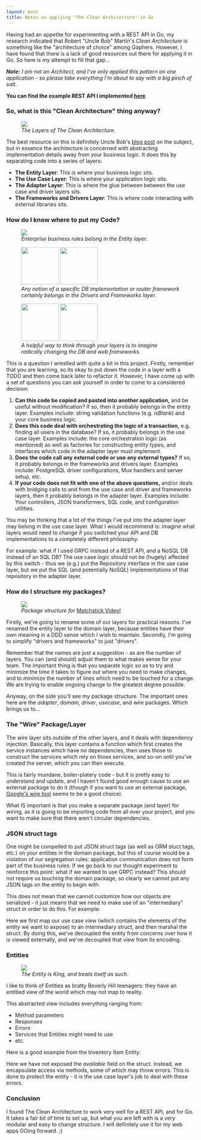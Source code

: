 ```yaml
---
layout: post
title: Notes on applying "The Clean Architecture" in Go
---
```

<section>
    <p>Having had an appetite for experimenting with a REST API in Go, my research indicated that Robert
    "Uncle Bob" Martin's <i>Clean Architecture</i> is something like the "architecture of choice" among Gophers.
    However, I have found that there is a lack of good resources out there for applying it in Go. So here is my
    attempt to fill that gap...</p>
</section>
<section>
    <p><i><b>Note:</b> I am not an Architect, and I've only applied this pattern on one application - so please take everything
    I'm about to say with a big pinch of salt.</i></p>
</section>

<section>
    <p><b>You can find the example REST API I implemented
    <a href="https://github.com/liampulles/matchstick-video">here</a></b></p>
</section>

<section>
    <hgroup>
        <h3>So, what is this "Clean Architecture" thing anyway?</h3>
    </hgroup>
        <aside>
        <figure>
            <img src="/images/clean-architecture-diagram.png">
            <figcaption><i>The Layers of The Clean Architecture.</i></figcaption>
        </figure>
    </aside>
    <aside>
        <p>The best resource on this is definitely Uncle Bob's
        <a href="https://blog.cleancoder.com/uncle-bob/2012/08/13/the-clean-architecture.html">blog post</a>
        on the subject, but in essence the architecture is concerned with abstracting implementation details
        away from your business logic. It does this by separating code into a series of layers:
        <ul>
            <li><b>The Entity Layer</b>: This is where your business logic sits.</li>
            <li><b>The Use Case Layer</b>: This is where your application logic sits.</li>
            <li><b>The Adapter Layer</b>: This is where the glue between between the use case and driver layers sits.</li>
            <li><b>The Frameworks and Drivers Layer</b>: This is where code interacting with external libraries sits.</li>
        </ul>
        </p>
    </aside>
</section>

<section>
    <hgroup>
        <h3>How do I know where to put my Code?</h3>
    </hgroup>
    <aside>
        <figure>
            <img src="/images/rules-of-the-game-vhs-front.jpg">
            <figcaption><i>Enterprise business rules belong in the Entity layer.</i></figcaption>
        </figure>
        <figure>
            <img src="/images/postgresql-icon.png" width="100" height="100">
            <img src="/images/gorilla-icon.jpeg" width="100" height="100">
            <figcaption><i>Any notion of a specific DB implementation or router framework certainly belongs in the Drivers and Frameworks layer.</i></figcaption>
        </figure>
        <figure>
            <img src="/images/mongodb-icon.png" width="100" height="100">
            <img src="/images/grpc-icon.png" width="100" height="100">
            <figcaption><i>A helpful way to think through your layers is to imagine radically changing the DB and web frameworks.</i></figcaption>
        </figure>
    </aside>
    <aside>
        <p>This is a question I wrestled with quite a bit in this project. Firstly, remember that you are learning,
        so its okay to put down the code in a layer with a TODO and then come back later to refactor it.
        However, I have come up with a set of questions you can ask yourself in order to come to a considered
        decision:
        <ol>
            <li><b>Can this code be copied and pasted into another application,</b> and be useful without modification? If so,
            then it probably belongs in the entity layer. Examples include: string validation functions (e.g. <i>isBlank</i>) and
            your core business logic.</li>
            <li><b>Does this code deal with orchestrating the logic of a transaction,</b> e.g. finding all users in the database?
            If so, it probably belongs in the use case layer. Examples include: the core orchestration logic (as mentioned) as
            well as factories for constructing entity types, and interfaces which code in the adapter layer must implement.</li>
            <li><b>Does the code call any external code or use any external types?</b> If so, it probably belongs in the
            frameworks and drivers layer. Examples include: PostgreSQL driver configurations, Mux handlers and server setup,
            etc.</li>
            <li><b>If your code does not fit with one of the above questions,</b> and/or deals with bridging calls to and from
            the use case and driver and frameworks layers, then it probably belongs in the adapter layer. Examples include:
            Your controllers, JSON transformers, SQL code, and configuration utilities.</li>
        </ol>
        </p>
        <p>You may be thinking that a lot of the things I've put into the adapter layer may belong in the use case layer.
        What I would recommend is: imagine what layers would need to change if you switched your API and DB implementations to a
        completely different philosophy.</p>
        <p>For example: what if I used GRPC instead of a REST API, and a NoSQL DB instead of an SQL
        DB? The use case logic should not be (hugely) affected by this switch - thus we (e.g.) put the Repository interface in
        the use case layer, but we put the SQL (and potentially NoSQL) implementations of that repository in the adapter layer.</p>
    </aside>
</section>

<section>
    <hgroup>
        <h3>How do I structure my packages?</h3>
    </hgroup>
    <aside>
        <figure>
            <img src="/images/matchstick-video-package-structure.png">
            <figcaption><i>Package structure for</i> <a href="https://github.com/liampulles/matchstick-video">Matchstick Video!</a></figcaption>
        </figure>
    </aside>
    <aside>
        <p>Firstly, we're going to rename some of our layers for practical reasons. I've renamed the entity layer to the domain
        layer, because entities have their own meaning in a DDD sense which I wish to maintain. Secondly, I'm going to simplify
        "drivers and frameworks" to just "drivers".</p>
        <p>Remember that the
        names are just a suggestion - as are the number of layers. You can (and should) adjust them to what makes sense for your
        team. The important thing is that you separate logic so as to try and minimize the time it takes to figure out where you
        need to make changes, and to minimize the number of lines which need to be touched for a change. We are trying to enable
        ongoing change to the greatest degree possible.</p>
        <p>Anyway, on the side you'll see my package structure. The important ones here are the <i>adapter</i>, <i>domain</i>,
        <i>driver</i>, <i>usecase</i>, and <i>wire</i> packages. Which brings us to...</p>
    </aside>
</section>

<section>
    <hgroup>
        <h3>The "Wire" Package/Layer</h3>
    </hgroup>
    <aside><p></p></aside>
    <aside>
        <p>The <i>wire</i> layer sits outside of the other layers, and it deals with dependency injection. Basically, this
        layer contains a function which first creates the service instances which have no dependencies, then uses those to construct
        the services which rely on those services, and so-on until you've created the server, which you can then execute.</p>
    </aside>
</section>
<section>
    <script src="https://gist-it.appspot.com/github/liampulles/matchstick-video/blob/master/pkg/wire/wire.go?slice=29:43&footer=minimal"></script>
</section>
<section>
    <aside><p></p></aside>
    <aside>
        <p>This is fairly mundane, boiler-platery code - but it is pretty easy to understand and update, and I haven't found good
        enough cause to use an external package to do it (though if you want to use an external package,
        <a href="https://github.com/google/wire"> Google's wire tool</a> seems to be a good choice).</p>
        <p>What IS important is that you make a separate package (and layer) for wiring, as it is going to be importing code from all
        over your project, and you want to make sure that there aren't circular dependencies.</p>
    </aside>
</section>

<section>
    <hgroup>
        <h3>JSON struct tags</h3>
    </hgroup>
    <aside><p></p></aside>
    <aside>
        <p>One might be compelled to put JSON struct tags (as well as ORM stuct tags, etc.) on your entities in the domain package,
        but this of course would be a violation of our segregation rules: application communication does not form part of the
        business rules. If we go back to our thought experiment to reinforce this point: what if we wanted to use GRPC instead? This should not require us
        touching the domain package, so clearly we cannot put any JSON tags on the entity to begin with.</p>
        <p>This does not mean that we cannot customize how our objects are serialized - it just means that we need to make use of an "intermediary" struct
        in order to do this. For example:</p>
    </aside>
</section>
<section>
    <script src="https://gist-it.appspot.com/github/liampulles/matchstick-video/blob/master/pkg/adapter/http/json/encoder.service.go?slice=39:49&footer=minimal"></script>
    <script src="https://gist-it.appspot.com/github/liampulles/matchstick-video/blob/master/pkg/adapter/http/json/encoder.service.go?slice=27:33&footer=minimal"></script>
    <script src="https://gist-it.appspot.com/github/liampulles/matchstick-video/blob/master/pkg/adapter/http/json/encoder.service.go?slice=65:73&footer=minimal"></script>
</section>
<section>
    <aside><p></p></aside>
    <aside>
        <p>Here we first map our use case view (which contains the elements of the entity we want to expose) to an
        intermediary struct, and then marshal the struct. By doing this, we've decoupled the entity from concerns over how
        it is viewed externally, and we've decoupled that view from its encoding.</p>
    </aside>
</section>

<section>
    <hgroup>
        <h3>Entities</h3>
    </hgroup>
    <aside>
        <figure>
            <img src="/images/my-super-sweet-16.jpg">
            <figcaption><i>The Entity is King, and treats itself as such.</i></figcaption>
        </figure>
    </aside>
    <aside>
        <p>I like to think of Entities as bratty Beverly Hill teenagers: they have an entitled view of the world which may not map to reality.</p>
        This abstracted view includes everything ranging from:
        <ul>
            <li>Method parameters</li>
            <li>Responses</li>
            <li>Errors</li>
            <li>Services that Entities might need to use</li>
            <li>etc.</li>
        </ul>
        <p>Here is a good example from the Inventory Item Entity:</p>
    </aside>
</section>
<section>
    <script src="https://gist-it.appspot.com/github/liampulles/matchstick-video/blob/master/pkg/domain/entity/inventory.go?slice=65:92&footer=minimal"></script>
</section>
<section>
    <aside><p></p></aside>
    <aside>
        <p>Here we have not exposed the <i>available</i> field on the struct. Instead, we encapsulate access via methods,
        some of which may throw errors. This is done to protect the entity - it is the use case layer's job to deal with
        these errors.</p>
    </aside>
</section>

<section>
    <hgroup>
        <h3>Conclusion</h3>
    </hgroup>
    <p>I found The Clean Architecture to work very well for a REST API, and for Go. It takes
    a fair bit of time to set up, but what you are left with is a very modular and easy to change structure. I will
    definitely use it for my web apps GOing forward. ;)</p>
</section>